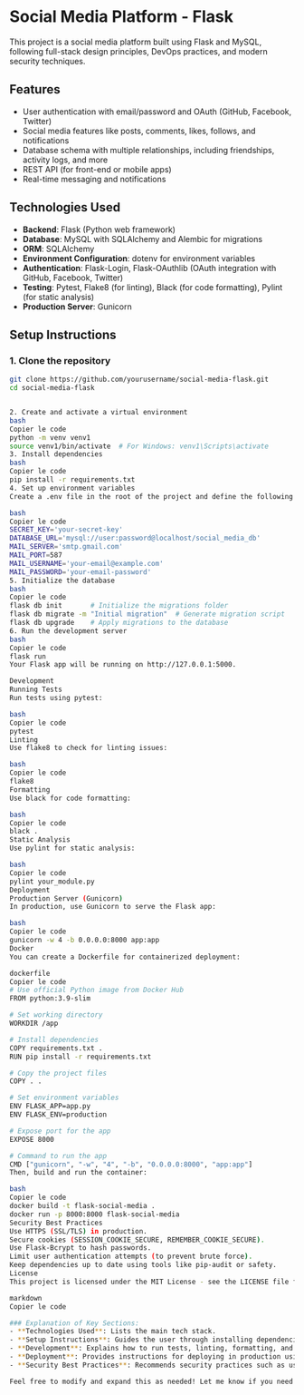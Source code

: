 # Social Media Platform - Flask

This project is a social media platform built using Flask and MySQL, following full-stack design principles, DevOps practices, and modern security techniques.

## Features
- User authentication with email/password and OAuth (GitHub, Facebook, Twitter)
- Social media features like posts, comments, likes, follows, and notifications
- Database schema with multiple relationships, including friendships, activity logs, and more
- REST API (for front-end or mobile apps)
- Real-time messaging and notifications

## Technologies Used
- **Backend**: Flask (Python web framework)
- **Database**: MySQL with SQLAlchemy and Alembic for migrations
- **ORM**: SQLAlchemy
- **Environment Configuration**: dotenv for environment variables
- **Authentication**: Flask-Login, Flask-OAuthlib (OAuth integration with GitHub, Facebook, Twitter)
- **Testing**: Pytest, Flake8 (for linting), Black (for code formatting), Pylint (for static analysis)
- **Production Server**: Gunicorn

## Setup Instructions

### 1. Clone the repository
```bash
git clone https://github.com/yourusername/social-media-flask.git
cd social-media-flask


2. Create and activate a virtual environment
bash
Copier le code
python -m venv venv1
source venv1/bin/activate  # For Windows: venv1\Scripts\activate
3. Install dependencies
bash
Copier le code
pip install -r requirements.txt
4. Set up environment variables
Create a .env file in the root of the project and define the following variables:

bash
Copier le code
SECRET_KEY='your-secret-key'
DATABASE_URL='mysql://user:password@localhost/social_media_db'
MAIL_SERVER='smtp.gmail.com'
MAIL_PORT=587
MAIL_USERNAME='your-email@example.com'
MAIL_PASSWORD='your-email-password'
5. Initialize the database
bash
Copier le code
flask db init       # Initialize the migrations folder
flask db migrate -m "Initial migration"  # Generate migration script
flask db upgrade    # Apply migrations to the database
6. Run the development server
bash
Copier le code
flask run
Your Flask app will be running on http://127.0.0.1:5000.

Development
Running Tests
Run tests using pytest:

bash
Copier le code
pytest
Linting
Use flake8 to check for linting issues:

bash
Copier le code
flake8
Formatting
Use black for code formatting:

bash
Copier le code
black .
Static Analysis
Use pylint for static analysis:

bash
Copier le code
pylint your_module.py
Deployment
Production Server (Gunicorn)
In production, use Gunicorn to serve the Flask app:

bash
Copier le code
gunicorn -w 4 -b 0.0.0.0:8000 app:app
Docker
You can create a Dockerfile for containerized deployment:

dockerfile
Copier le code
# Use official Python image from Docker Hub
FROM python:3.9-slim

# Set working directory
WORKDIR /app

# Install dependencies
COPY requirements.txt .
RUN pip install -r requirements.txt

# Copy the project files
COPY . .

# Set environment variables
ENV FLASK_APP=app.py
ENV FLASK_ENV=production

# Expose port for the app
EXPOSE 8000

# Command to run the app
CMD ["gunicorn", "-w", "4", "-b", "0.0.0.0:8000", "app:app"]
Then, build and run the container:

bash
Copier le code
docker build -t flask-social-media .
docker run -p 8000:8000 flask-social-media
Security Best Practices
Use HTTPS (SSL/TLS) in production.
Secure cookies (SESSION_COOKIE_SECURE, REMEMBER_COOKIE_SECURE).
Use Flask-Bcrypt to hash passwords.
Limit user authentication attempts (to prevent brute force).
Keep dependencies up to date using tools like pip-audit or safety.
License
This project is licensed under the MIT License - see the LICENSE file for details.

markdown
Copier le code

### Explanation of Key Sections:
- **Technologies Used**: Lists the main tech stack.
- **Setup Instructions**: Guides the user through installing dependencies, setting up the database, and running the app locally.
- **Development**: Explains how to run tests, linting, formatting, and static analysis.
- **Deployment**: Provides instructions for deploying in production using Gunicorn and Docker.
- **Security Best Practices**: Recommends security practices such as using HTTPS, securing cookies, and using password hashing.

Feel free to modify and expand this as needed! Let me know if you need more details or further assistance.